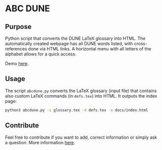 # ABC DUNE

## Purpose
Python script that converts the DUNE LaTeX glossary into HTML.
The automatically created webpage has all DUNE words listed, with cross-references done via HTML links. A horizontal menu with all letters of the alphabet allows for a quick access.

Demo [here](https://dune.github.io/abcdune/).

## Usage
The script `abcdune.py` converts the LaTeX glossary (input file) that contains also custom LaTeX commands (in `defs.tex`) into HTML. It outputs the index page:
```sh
python3 abcdune.py -i glossary.tex -d defs.tex -o docs/index.html
```
## Contribute
Feel free to contribute if you want to add, correct information or simply ask a question.
More information [here](https://dune.github.io/abcdune/help.html).
<!--- Tested with [glossary.tex](https://github.com/DUNE/dune-tdr/blob/master/common/glossary.tex) (last edit: May 7, 2020) 

## Updates
- More information on how to request a new acronym or correct one can be found in the associated wiki page [here](https://wiki.dunescience.org/wiki/ABC_DUNE).-->
